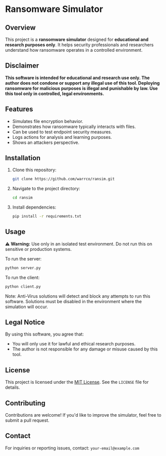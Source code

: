 # Ransomware Simulator

## Overview
This project is a **ransomware simulator** designed for **educational and research purposes only**. It helps security professionals and researchers understand how ransomware operates in a controlled environment.

## Disclaimer
**This software is intended for educational and research use only. The author does not condone or support any illegal use of this tool. Deploying ransomware for malicious purposes is illegal and punishable by law. Use this tool only in controlled, legal environments.**

## Features
- Simulates file encryption behavior.
- Demonstrates how ransomware typically interacts with files.
- Can be used to test endpoint security measures.
- Logs actions for analysis and learning purposes.
- Shows an attackers perspective.

## Installation
1. Clone this repository:
   ```bash
   git clone https://github.com/warrco/ransim.git
   ```
2. Navigate to the project directory:
   ```bash
   cd ransim
   ```
3. Install dependencies:
   ```bash
   pip install -r requirements.txt
   ```

## Usage
⚠️ **Warning:** Use only in an isolated test environment. Do not run this on sensitive or production systems.

To run the server:
```bash
python server.py
```

To run the client:
```bash
python client.py
```

Note: Anti-Virus solutions will detect and block any attempts to run this software. Solutions must be disabled in the environment where the simulation will occur.

## Legal Notice
By using this software, you agree that:
- You will only use it for lawful and ethical research purposes.
- The author is not responsible for any damage or misuse caused by this tool.

## License
This project is licensed under the [MIT License](LICENSE). See the `LICENSE` file for details.

## Contributing
Contributions are welcome! If you'd like to improve the simulator, feel free to submit a pull request.

## Contact
For inquiries or reporting issues, contact: `your-email@example.com`